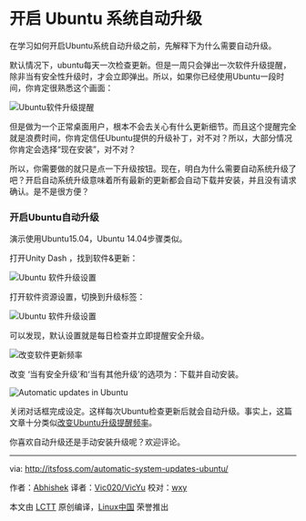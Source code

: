 开启 Ubuntu 系统自动升级
================================================================================
在学习如何开启Ubuntu系统自动升级之前，先解释下为什么需要自动升级。

默认情况下，ubuntu每天一次检查更新。但是一周只会弹出一次软件升级提醒，除非当有安全性升级时，才会立即弹出。所以，如果你已经使用Ubuntu一段时间，你肯定很熟悉这个画面：

![Ubuntu软件升级提醒](http://itsfoss.itsfoss.netdna-cdn.com/wp-content/uploads/2015/09/Software-Update-Ubntu.png)

但是做为一个正常桌面用户，根本不会去关心有什么更新细节。而且这个提醒完全就是浪费时间，你肯定信任Ubuntu提供的升级补丁，对不对？所以，大部分情况你肯定会选择“现在安装”，对不对？

所以，你需要做的就只是点一下升级按钮。现在，明白为什么需要自动系统升级了吧？开启自动系统升级意味着所有最新的更新都会自动下载并安装，并且没有请求确认。是不是很方便？

### 开启Ubuntu自动升级 ###

演示使用Ubuntu15.04，Ubuntu 14.04步骤类似。

打开Unity Dash ，找到软件&更新：

![Ubuntu 软件升级设置](http://itsfoss.itsfoss.netdna-cdn.com/wp-content/uploads/2014/08/Software_Update_Ubuntu.jpeg)

打开软件资源设置，切换到升级标签：

![Ubuntu 软件升级设置](http://itsfoss.itsfoss.netdna-cdn.com/wp-content/uploads/2015/09/Software-Update-Ubntu-1.png)

可以发现，默认设置就是每日检查并立即提醒安全升级。

![改变软件更新频率](http://itsfoss.itsfoss.netdna-cdn.com/wp-content/uploads/2015/09/Software-Update-Ubntu-2.png)

改变 ‘当有安全升级’和‘当有其他升级’的选项为：下载并自动安装。

![Automatic updates in Ubuntu](http://itsfoss.itsfoss.netdna-cdn.com/wp-content/uploads/2015/09/Software-Update-Ubntu-3.png)

关闭对话框完成设定。这样每次Ubuntu检查更新后就会自动升级。事实上，这篇文章十分类似[改变Ubuntu升级提醒频率][1]。

你喜欢自动升级还是手动安装升级呢？欢迎评论。

--------------------------------------------------------------------------------

via: http://itsfoss.com/automatic-system-updates-ubuntu/

作者：[Abhishek][a]
译者：[Vic020/VicYu](http://vicyu.net)
校对：[wxy](https://github.com/wxy)

本文由 [LCTT](https://github.com/LCTT/TranslateProject) 原创编译，[Linux中国](https://linux.cn/) 荣誉推出

[a]:http://itsfoss.com/author/abhishek/
[1]:http://itsfoss.com/ubuntu-notify-updates-frequently/
